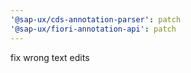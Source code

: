 ```yaml
---
'@sap-ux/cds-annotation-parser': patch
'@sap-ux/fiori-annotation-api': patch
---
```


fix wrong text edits
